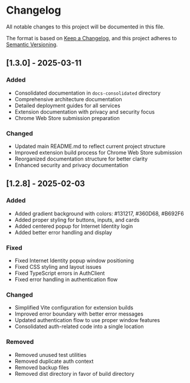 # Changelog

All notable changes to this project will be documented in this file.

The format is based on [Keep a Changelog](https://keepachangelog.com/en/1.0.0/),
and this project adheres to [Semantic Versioning](https://semver.org/spec/v2.0.0.html).

## [1.3.0] - 2025-03-11

### Added
- Consolidated documentation in `docs-consolidated` directory
- Comprehensive architecture documentation
- Detailed deployment guides for all services
- Extension documentation with privacy and security focus
- Chrome Web Store submission preparation

### Changed
- Updated main README.md to reflect current project structure
- Improved extension build process for Chrome Web Store submission
- Reorganized documentation structure for better clarity
- Enhanced security and privacy documentation

## [1.2.8] - 2025-02-03

### Added
- Added gradient background with colors: #131217, #360D68, #B692F6
- Added proper styling for buttons, inputs, and cards
- Added centered popup for Internet Identity login
- Added better error handling and display

### Fixed
- Fixed Internet Identity popup window positioning
- Fixed CSS styling and layout issues
- Fixed TypeScript errors in AuthClient
- Fixed error handling in authentication flow

### Changed
- Simplified Vite configuration for extension builds
- Improved error boundary with better error messages
- Updated authentication flow to use proper window features
- Consolidated auth-related code into a single location

### Removed
- Removed unused test utilities
- Removed duplicate auth context
- Removed backup files
- Removed dist directory in favor of build directory
